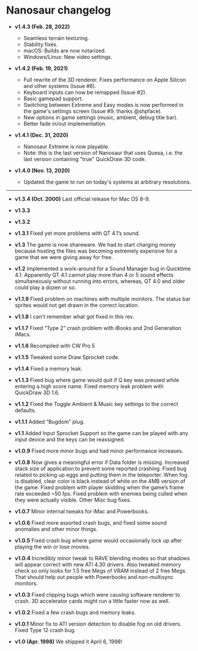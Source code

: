 # Nanosaur changelog

- **v1.4.3 (Feb. 28, 2022)**
	- Seamless terrain texturing.
	- Stability fixes.
	- macOS: Builds are now notarized.
	- Windows/Linux: New video settings.

- **v1.4.2 (Feb. 19, 2021)**
	- Full rewrite of the 3D renderer. Fixes performance on Apple Silicon and other systems (Issue #8).
	- Keyboard inputs can now be remapped (Issue #2).
	- Basic gamepad support.
	- Switching between Extreme and Easy modes is now performed in the game's settings screen (Issue #9, thanks @shpface).
	- New options in game settings (music, ambient, debug title bar).
	- Better fade in/out implementation.

- **v1.4.1 (Dec. 31, 2020)**
	- Nanosaur Extreme is now playable.
	- Note: this is the last version of Nanosaur that uses Quesa, i.e. the last version containing "true" QuickDraw 3D code.

- **v1.4.0 (Nov. 13, 2020)**
	- Updated the game to run on today's systems at arbitrary resolutions.

---

- **v1.3.4 (Oct. 2000)** Last official release for Mac OS 8-9.

- **v1.3.3**

- **v1.3.2**

- **v1.3.1** Fixed yet more problems with QT 4.1’s sound.

- **v1.3**   The game is now shareware. We had to start charging money because hosting the files was becoming extremely expensive for a game that we were giving away for free.

- **v1.2**   Implemented a work-around for a Sound Manager bug in Quicktime 4.1. Apparently QT 4.1 cannot play more than 4 or 5 sound effects simultaneously without running into errors, whereas, QT 4.0 and older could play a dozen or so.

- **v1.1.9** Fixed problem on machines with multiple monitors. The status bar sprites would not get drawn in the correct location.

- **v1.1.8** I can't remember what got fixed in this rev.

- **v1.1.7** Fixed “Type 2” crash problem with iBooks and 2nd Generation iMacs.

- **v1.1.6** Recompiled with CW Pro 5

- **v1.1.5** Tweaked some Draw Sprocket code.

- **v1.1.4** Fixed a memory leak.

- **v1.1.3** Fixed bug where game would quit if Q key was pressed while entering a high score name. Fixed memory leak problem with QuickDraw 3D 1.6.

- **v1.1.2** Fixed the Toggle Ambient & Music key settings to the correct defaults.

- **v1.1.1** Added “Bugdom” plug.

- **v1.1**   Added Input Sprocket Support so the game can be played with any input device and the keys can be reassigned.

- **v1.0.9** Fixed more minor bugs and had minor performance increases.

- **v1.0.8** Now gives a meaningful error if Data folder is missing. Increased stack size of application to prevent some reported crashing. Fixed bug related to picking up eggs and putting them in the teleporter. When fog is disabled, clear color is black instead of white on the 4MB version of the game. Fixed problem with player skidding when the game’s frame rate exceeded ~50 fps. Fixed problem with enemies being culled when they were actually visible. Other Misc bug fixes.

- **v1.0.7** Minor internal tweaks for iMac and Powerbooks.

- **v1.0.6** Fixed more assorted crash bugs, and fixed some sound anomalies and other minor things.

- **v1.0.5** Fixed crash bug where game would occasionally lock up after playing the win or lose movies.

- **v1.0.4** Incredibly minor tweak to RAVE blending modes so that shadows will appear correct with new ATI 4.30 drivers. Also tweaked memory check so only looks for 1.5 free Megs of VRAM instead of 2 free Megs. That should help out people with Powerbooks and non-multisync monitors.

- **v1.0.3** Fixed clipping bugs which were causing software renderer to crash. 3D accelerator cards might run a little faster now as well.

- **v1.0.2** Fixed a few crash bugs and memory leaks.

- **v1.0.1** Minor fix to ATI version detection to disable fog on old drivers. Fixed Type 12 crash bug.

- **v1.0 (Apr. 1998)** We shipped it April 6, 1998!
